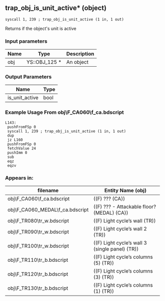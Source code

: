 ## trap_obj_is_unit_active* (object)

`syscall 1, 239 ; trap_obj_is_unit_active (1 in, 1 out)`

Returns if the object's unit is active

### Input parameters
| Name | Type | Description
|------|------|------------
| obj   | YS::OBJ_125 *   | An object


### Output Parameters
| Name | Type
|------|-----
| is_unit_active   | bool   
### Example Usage From obj\F_CA060\f_ca.bdscript
```plaintext
L143:
 pushFromFSp 0
 syscall 1, 239 ; trap_obj_is_unit_active (1 in, 1 out)
 dup 
 jz L160
 pushFromFSp 0
 fetchValue 24
 pushImm 0
 sub 
 eqz 
 eqzv
```


### Appears in:
| filename | Entity Name (obj)
|----------|-------------
| obj\F_CA060\f_ca.bdscript       | ((F) ??? (CA))          
| obj\F_CA060_MEDAL\f_ca.bdscript       | ((F) ??? - Attackable floor? (MEDAL) (CA))          
| obj\F_TR080\tr_w.bdscript       | ((F) Light cycle’s wall (TR))          
| obj\F_TR090\tr_w.bdscript       | ((F) Light cycle’s wall 2 (TR))          
| obj\F_TR100\tr_w.bdscript       | ((F) Light cycle’s wall 3 (single panel) (TR))          
| obj\F_TR110\tr_b.bdscript       | ((F) Light cycle’s columns (5) (TR))          
| obj\F_TR120\tr_b.bdscript       | ((F) Light cycle’s columns (3) (TR))          
| obj\F_TR130\tr_b.bdscript       | ((F) Light cycle’s columns (1) (TR))          



